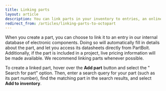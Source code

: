 ```yaml
---
title: Linking parts
layout: article
description: You can link parts in your inventory to entries, an online database of electronic components, to get quick access to documentation and other information.
redirect_from: /articles/linking-parts-to-octopart
---
```


When you create a part, you can choose to link it to an entry in our internal database of electronic components. Doing so will automatically fill in details about the part, and let you access its datasheets directly from PartBolt. Additionally, if the part is included in a project, live pricing information will be made available. We recommend linking parts whenever possible.

To create a linked part, hover over the **<i class="fas fa-fw fa-plus"></i> Add part** button and select the "<i class="fas fa-fw fa-search"></i> Search for part" option. Then, enter a search query for your part (such as its part number), find the matching part in the search results, and select **<i class="fas fa-fw fa-plus"></i> Add to inventory**.

<!-- To link a part: TODO -->